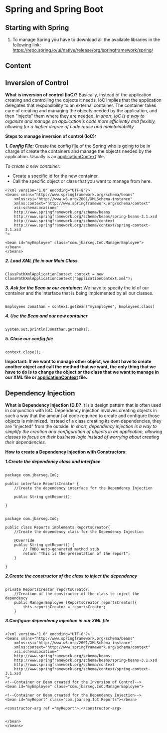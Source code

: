 # Spring and Spring Boot

## Starting with Spring

1.  To manage Spring you have to download all the available libraries in the following link: https://repo.spring.io/ui/native/release/org/springframework/spring/

## Content

## Inversion of Control

**What is inversion of control (IoC)?** Basically, instead of the application creating and controlling the objects it needs, IoC implies that the application delegates that responsibility to an external container. The container takes care of creating and managing the objects needed by the application, and then "injects" them where they are needed. _In short, IoC is a way to organize and manage an application's code more efficiently and flexibly, allowing for a higher degree of code reuse and maintainability._

**Steps to manage inversion of control (IoC):**

**_1. Config File:_** Create the config file of the Spring who is going to be in charge of create the containers and manage the objects needed by the application. Usually is an [applicationContext](https://github.com/Jbarseg/Learning-Spring-and-Spring-Boot/blob/master/applicationContext.xml) file.

_To create a new container:_

- Create a specific id for the new container.
- Call the specific object or class that you want to manage from here.

```
<?xml version="1.0" encoding="UTF-8"?>
<beans xmlns="http://www.springframework.org/schema/beans"
    xmlns:xsi="http://www.w3.org/2001/XMLSchema-instance"
    xmlns:context="http://www.springframework.org/schema/context"
    xsi:schemaLocation="
    http://www.springframework.org/schema/beans
    http://www.springframework.org/schema/beans/spring-beans-3.1.xsd
    http://www.springframework.org/schema/context
    http://www.springframework.org/schema/context/spring-context-3.1.xsd
">

<bean id="myEmployee" class="com.jbarseg.IoC.ManagerEmployee">
</bean>
</beans>

```

**_2. Load XML file in our Main Class_**

```

ClassPathXmlApplicationContext context = new ClassPathXmlApplicationContext("applicationContext.xml");

```

**_3. Ask for the Bean or our container:_** We have to specify the id of our container and the interface that is being implemented by all our classes.

```

Employees Jonathan = context.getBean("myEmployee", Employees.class)

```

**_4. Use the Bean and our new container_**

```

System.out.println(Jonathan.getTasks);

```

**_5. Close our config file_**

```

context.close();

```

**Important: If we want to manage other object, we dont have to create another object and call the method that we want, the only thing that we have to do is to change the object or the class that we want to manage in our XML file or [applicationContext](https://github.com/Jbarseg/Learning-Spring-and-Spring-Boot/blob/master/applicationContext.xml) file.**

## Dependency Injection

**What is Dependency Injection (D.I)?** It is a design pattern that is often used in conjunction with IoC. Dependency injection involves creating objects in such a way that the amount of code required to create and configure those objects is minimized. Instead of a class creating its own dependencies, they are "injected" from the outside. _In short, dependency injection is a way to simplify the creation and configuration of objects in an application, allowing classes to focus on their business logic instead of worrying about creating their dependencies._

**How to create a Dependency Injection with Constructors:**

**_1.Create the dependency class and interface_**

```

package com.jbarseg.IoC;

public interface ReportsCreator {
    //Create the dependency interface for the Dependency Injection

    public String getReport();

}

```
```

package com.jbarseg.IoC;

public class Reports implements ReportsCreator{
    //Create the dependency class for the Dependency Injection

    @Override
    public String getReport() {
        // TODO Auto-generated method stub
        return "This is the presentation of the report";
    }

}

```

**_2.Create the constructor of the class to inject the dependency_**

```

private ReportsCreator reportsCreator;
    //Creation of the constructor of the class to inject the dependency
    public ManagerEmployee (ReportsCreator reportsCreator){
        this.reportsCreator = reportsCreator;
    }

```

**_3.Configure dependency injection in our XML file_**

```

<?xml version="1.0" encoding="UTF-8"?>
<beans xmlns="http://www.springframework.org/schema/beans"
    xmlns:xsi="http://www.w3.org/2001/XMLSchema-instance"
    xmlns:context="http://www.springframework.org/schema/context"
    xsi:schemaLocation="
    http://www.springframework.org/schema/beans
    http://www.springframework.org/schema/beans/spring-beans-3.1.xsd
    http://www.springframework.org/schema/context
    http://www.springframework.org/schema/context/spring-context-3.1.xsd
">
<!--Container or Bean created for the Inversion of Control-->
<bean id="myEmployee" class="com.jbarseg.IoC.ManagerEmployee">

<!--Container or Bean created for the Dependency Injection-->
<bean id="myReport" class="com.jbarseg.IoC.Reports"></bean>

<constructor-arg ref ="myReport"> </constructor-arg>


</bean>
</beans>

```
